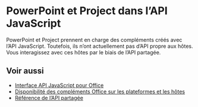 # <a name="powerpoint-and-project-in-the-javascript-api"></a>PowerPoint et Project dans l’API JavaScript

PowerPoint et Project prennent en charge des compléments créés avec l’API JavaScript. Toutefois, ils n’ont actuellement pas d’API propre aux hôtes. Vous interagissez avec ces hôtes par le biais de l’API partagée. 

## <a name="see-also"></a>Voir aussi

- [Interface API JavaScript pour Office](/javascript/office/javascript-api-for-office)
- [Disponibilité des compléments Office sur les plateformes et les hôtes](https://docs.microsoft.com/office/dev/add-ins/overview/office-add-in-availability)
- [Référence de l’API partagée](/javascript/api/overview/office)